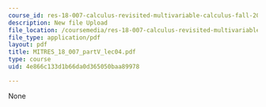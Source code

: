 ```yaml
---
course_id: res-18-007-calculus-revisited-multivariable-calculus-fall-2011
description: New file Upload
file_location: /coursemedia/res-18-007-calculus-revisited-multivariable-calculus-fall-2011/4e866c133d1b66da0d365050baa89978_MITRES_18_007_partV_lec04.pdf
file_type: application/pdf
layout: pdf
title: MITRES_18_007_partV_lec04.pdf
type: course
uid: 4e866c133d1b66da0d365050baa89978

---
```

None
